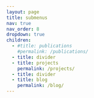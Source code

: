 ```yaml
---
layout: page
title: submenus
nav: true
nav_order: 8
dropdown: true
children:
  - #title: publications
    #permalink: /publications/
  - title: divider
  - title: projects
    permalink: /projects/
  - title: divider
  - title: blog
    permalink: /blog/
---
```

